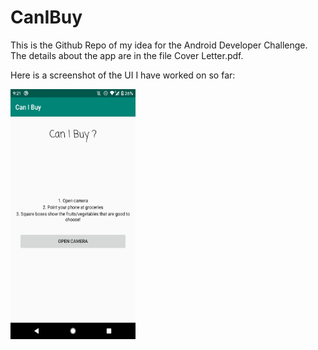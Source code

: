 # CanIBuy
This is the Github Repo of my idea for the Android Developer Challenge.
The details about the app are in the file Cover Letter.pdf.


Here is a screenshot of the UI I have worked on so far:


<img src="Screenshot_20191201-212121.png" data-canonical-src="Screenshot_20191201-212121.png" width="200" height="400" />
 
